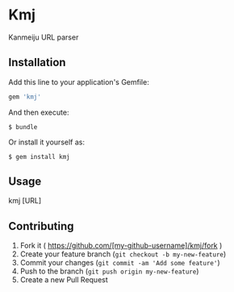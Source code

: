 # Kmj

Kanmeiju URL parser

## Installation

Add this line to your application's Gemfile:

```ruby
gem 'kmj'
```

And then execute:

    $ bundle

Or install it yourself as:

    $ gem install kmj

## Usage

kmj [URL]

## Contributing

1. Fork it ( https://github.com/[my-github-username]/kmj/fork )
2. Create your feature branch (`git checkout -b my-new-feature`)
3. Commit your changes (`git commit -am 'Add some feature'`)
4. Push to the branch (`git push origin my-new-feature`)
5. Create a new Pull Request
